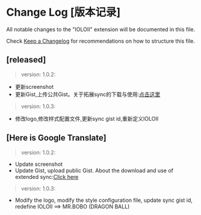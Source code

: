 # Change Log [版本记录]

All notable changes to the "IOLOII" extension will be documented in this file.

Check [Keep a Changelog](http://keepachangelog.com/) for recommendations on how to structure this file.

## [released]

> version: 1.0.2:
- 更新screenshot
- 更新Gist,上传公共Gist。关于拓展sync的下载与使用:[点击这里](https://marketplace.visualstudio.com/items?itemName=Shan.code-settings-sync)

> version: 1.0.3:
- 修改logo,修改样式配置文件,更新sync gist id,重新定义IOLOII


## [Here is Google Translate]
> version: 1.0.2:
- Update screenshot
- Update Gist, upload public Gist. About the download and use of extended sync:[Click here](https://marketplace.visualstudio.com/items?itemName=Shan.code-settings-sync)

> version: 1.0.3:
- Modify the logo, modify the style configuration file, update sync gist id, redefine IOLOII ==> MR.BOBO (DRAGON BALL)
